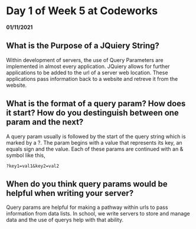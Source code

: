 # Day 1 of Week 5 at Codeworks
__01/11/2021__
## What is the Purpose of a JQuiery String?
 Within development of servers, the use of Query Parameters are implemented in almost every application. JQuiery allows for further applications to be added to the url of a server web location. These applications pass information back to a website and retreve it from the website.

## What is the format of a query param? How does it start? How do you destinguish between one param and the next?
 A query param usually is followed by the start of the query string which is marked by a ?. The param begins with a value that represents its key, an equals sign and the value. Each of these params are continued with an & symbol like this, 
  ```
  ?key1=val1&key2=val2
  ```

## When do you think query params would be helpful when writing your server?
 Query params are helpful for making a pathway within urls to pass information from data lists. In school, we write servers to store and manage data and the use of querys help with that ability.